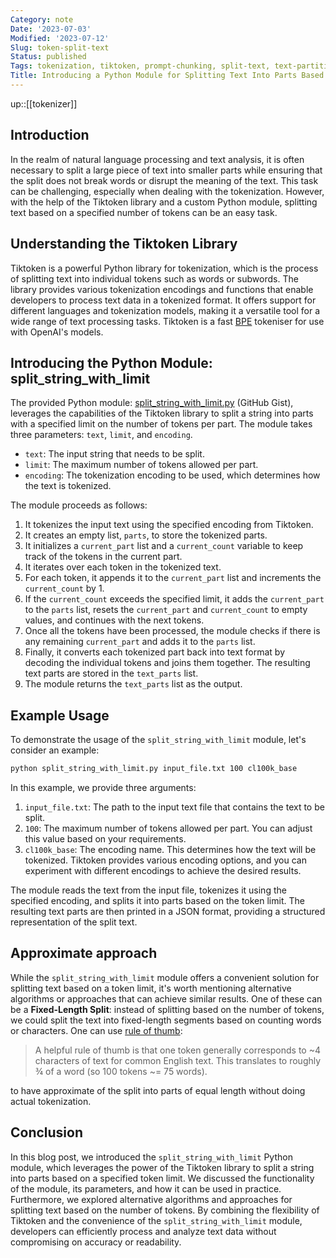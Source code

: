 ```yaml
---
Category: note
Date: '2023-07-03'
Modified: '2023-07-12'
Slug: token-split-text
Status: published
Tags: tokenization, tiktoken, prompt-chunking, split-text, text-partitioning, openai, gpt-4
Title: Introducing a Python Module for Splitting Text Into Parts Based on Token Limit
---
```

up::[[tokenizer]]

## Introduction

In the realm of natural language processing and text analysis, it is often necessary to split a large piece of text into smaller parts while ensuring that the split does not break words or disrupt the meaning of the text. This task can be challenging, especially when dealing with the tokenization. However, with the help of the Tiktoken library and a custom Python module, splitting text based on a specified number of tokens can be an easy task.

## Understanding the Tiktoken Library

Tiktoken is a powerful Python library for tokenization, which is the process of splitting text into individual tokens such as words or subwords. The library provides various tokenization encodings and functions that enable developers to process text data in a tokenized format. It offers support for different languages and tokenization models, making it a versatile tool for a wide range of text processing tasks. Tiktoken is a fast [BPE](https://en.wikipedia.org/wiki/Byte_pair_encoding) tokeniser for use with OpenAI's models.

## Introducing the Python Module: split_string_with_limit

The provided Python module: [split_string_with_limit.py](https://gist.github.com/izikeros/17d9c8ab644bd2762acf6b19dd0cea39) (GitHub Gist), leverages the capabilities of the Tiktoken library to split a string into parts with a specified limit on the number of tokens per part. The module takes three parameters: `text`, `limit`, and `encoding`.

- `text`: The input string that needs to be split.
- `limit`: The maximum number of tokens allowed per part.
- `encoding`: The tokenization encoding to be used, which determines how the text is tokenized.

The module proceeds as follows:

1. It tokenizes the input text using the specified encoding from Tiktoken.
2. It creates an empty list, `parts`, to store the tokenized parts.
3. It initializes a `current_part` list and a `current_count` variable to keep track of the tokens in the current part.
4. It iterates over each token in the tokenized text.
5. For each token, it appends it to the `current_part` list and increments the `current_count` by 1.
6. If the `current_count` exceeds the specified limit, it adds the `current_part` to the `parts` list, resets the `current_part` and `current_count` to empty values, and continues with the next tokens.
7. Once all the tokens have been processed, the module checks if there is any remaining `current_part` and adds it to the `parts` list.
8. Finally, it converts each tokenized part back into text format by decoding the individual tokens and joins them together. The resulting text parts are stored in the `text_parts` list.
9. The module returns the `text_parts` list as the output.

## Example Usage

To demonstrate the usage of the `split_string_with_limit` module, let's consider an example:

```sh
python split_string_with_limit.py input_file.txt 100 cl100k_base
```

In this example, we provide three arguments:

1. `input_file.txt`: The path to the input text file that contains the text to be split.
2. `100`: The maximum number of tokens allowed per part. You can adjust this value based on your requirements.
3. `cl100k_base`: The encoding name. This determines how the text will be tokenized. Tiktoken provides various encoding options, and you can experiment with different encodings to achieve the desired results.

The module reads the text from the input file, tokenizes it using the specified encoding, and splits it into parts based on the token limit. The resulting text parts are then printed in a JSON format, providing a structured representation of the split text.

## Approximate approach

While the `split_string_with_limit` module offers a convenient solution for splitting text based on a token limit, it's worth mentioning alternative algorithms or approaches that can achieve similar results. One of these can be a **Fixed-Length Split**: instead of splitting based on the number of tokens, we could split the text into fixed-length segments based on counting words or characters. One can use [rule of thumb](https://platform.openai.com/tokenizer):

> A helpful rule of thumb is that one token generally corresponds to ~4 characters of text for common English text. This translates to roughly ¾ of a word (so 100 tokens ~= 75 words).

to have approximate of the split into parts of equal length without doing actual tokenization.

## Conclusion

In this blog post, we introduced the `split_string_with_limit` Python module, which leverages the power of the Tiktoken library to split a string into parts based on a specified token limit. We discussed the functionality of the module, its parameters, and how it can be used in practice. Furthermore, we explored alternative algorithms and approaches for splitting text based on the number of tokens. By combining the flexibility of Tiktoken and the convenience of the `split_string_with_limit` module, developers can efficiently process and analyze text data without compromising on accuracy or readability.
